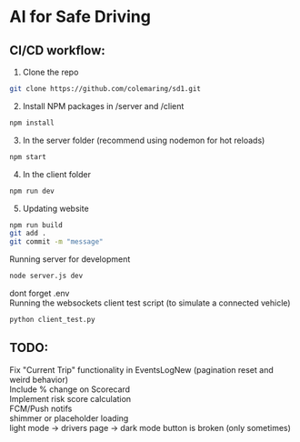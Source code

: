 # AI for Safe Driving

## CI/CD workflow:

1. Clone the repo

```bash
git clone https://github.com/colemaring/sd1.git
```

2. Install NPM packages in /server and /client

```bash
npm install
```

3. In the server folder (recommend using nodemon for hot reloads)

```bash
npm start
```

4. In the client folder

```bash
npm run dev
```

5. Updating website

```bash
npm run build
git add .
git commit -m "message"
```

Running server for development

```bash
node server.js dev
```
dont forget .env <br>
Running the websockets client test script (to simulate a connected vehicle)

```bash
python client_test.py
```


## TODO:
Fix "Current Trip" functionality in EventsLogNew (pagination reset and weird behavior) <br>
Include % change on Scorecard <br>
Implement risk score calculation <br>
FCM/Push notifs <br>
shimmer or placeholder loading <br>
light mode -> drivers page -> dark mode button is broken (only sometimes) <br>
